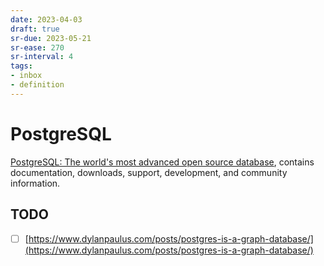 ```yaml
---
date: 2023-04-03
draft: true
sr-due: 2023-05-21
sr-ease: 270
sr-interval: 4
tags:
- inbox
- definition
---
```


# PostgreSQL

[PostgreSQL: The world's most advanced open source database](https://www.postgresql.org/),
contains documentation, downloads, support, development, and community
information.

## TODO

- [ ] [https://www.dylanpaulus.com/posts/postgres-is-a-graph-database/](https://www.dylanpaulus.com/posts/postgres-is-a-graph-database/)